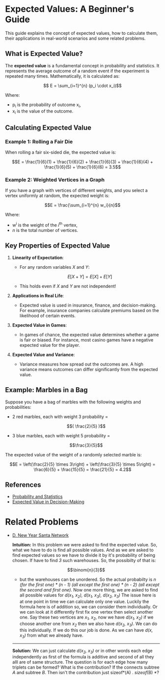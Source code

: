 # Expected Values: A Beginner's Guide

This guide explains the concept of expected values, how to calculate them, their applications in real-world scenarios and some related problems.

## What is Expected Value?

The **expected value** is a fundamental concept in probability and statistics. It represents the average outcome of a random event if the experiment is repeated many times. Mathematically, it is calculated as:

```math

E = \sum_{i=1}^{n} (p_i \cdot x_i)
```
Where:
- p<sub>i</sub> is the probability of outcome x<sub>i</sub>,
- x<sub>i</sub> is the value of the outcome.


## Calculating Expected Value

### Example 1: Rolling a Fair Die
When rolling a fair six-sided die, the expected value is:

```math
E = \frac{1}{6}(1) + \frac{1}{6}(2) + \frac{1}{6}(3) + \frac{1}{6}(4) + \frac{1}{6}(5) + \frac{1}{6}(6) = 3.5
```

### Example 2: Weighted Vertices in a Graph
If you have a graph with vertices of different weights, and you select a vertex uniformly at random, the expected weight is:

```math
E = \frac{\sum_{i=1}^{n} w_i}{n}
```

Where:
- w<sup>i</sup> is the weight of the *i*<sup>th</sup> vertex,
- *n* is the total number of vertices.

## Key Properties of Expected Value

1. **Linearity of Expectation**:
   - For any random variables *X* and *Y*:
     ```math
     E[X + Y] = E[X] + E[Y]
     ```
   - This holds even if *X* and *Y* are not independent!

2. **Applications in Real Life**:
   - Expected value is used in insurance, finance, and decision-making. For example, insurance companies calculate premiums based on the likelihood of certain events.

3. **Expected Value in Games**:
   - In games of chance, the expected value determines whether a game is fair or biased. For instance, most casino games have a negative expected value for the player.

4. **Expected Value and Variance**:
   - Variance measures how spread out the outcomes are. A high variance means outcomes can differ significantly from the expected value.

## Example: Marbles in a Bag

Suppose you have a bag of marbles with the following weights and probabilities:
- 2 red marbles, each with weight 3 probability =
  ```math
  ( \frac{2}{5} )
  ```
- 3 blue marbles, each with weight 5 probability =
  ```math
  \frac{3}{5}
  ```

The expected value of the weight of a randomly selected marble is:

```math
E = \left(\frac{2}{5} \times 3\right) + \left(\frac{3}{5} \times 5\right) = \frac{6}{5} + \frac{15}{5} = \frac{21}{5} = 4.2
```

## References

- [Probability and Statistics](https://en.wikipedia.org/wiki/Probability)
- [Expected Value in Decision-Making](https://en.wikipedia.org/wiki/Expected_value)

# Related Problems
- [D. New Year Santa Network](https://codeforces.com/problemset/problem/500/D)


  **Intuition:** In this problem we were asked to find the expected value. So, what we have to do is find all possible values. And as we are asked to find expected values so we have to divide it by it's probability of being
  chosen. If have to find *3* such warehouses. So, the possibilty of that is:
  ```math
  \binom{n}{3}
  ```
  - but the warehouses can be unordered. So the actual probabilty is *n (for the first one) * (n - 1) (all except the first one) * (n - 2) (all except the second and first one)*. Now one more thing, we are asked to find all
  possible values for *d(x<sub>1</sub>, x<sub>2</sub>), d(x<sub>1</sub>, x<sub>3</sub>), d(x<sub>2</sub>, x<sub>3</sub>)* The issue here is at one point in time we can calculate only one value. Luckily the formula here is of
  addition so, we can consider them individually. Or we can look at it differently first fix one vertex then select another one. Say these two vertices are *x<sub>1</sub>, x<sub>2</sub>*, now we have *d(x<sub>1</sub>, x<sub>2</sub>)*
  if we choose another one from *x<sub>2</sub>* then we also have *d(x<sub>2</sub>, x<sub>3</sub>)*. We can do this individually. If we do this our job is done. As we can have *d(x<sub1></sub>, x<sub>3</sub>)* from what we already have.
  ---
  **Solution:** We can just calculate *d(x<sub>2</sub>, x<sub>3</sub>)* or in other words each edge independently as first of the formula is additive and second of all they alll are of same structure. The question is for each edge
  how many triplets can be formed? What is the contribution? If the connects subtree *A* and subtree *B*. Then isn't the contribution just sizeof*(A) . *sizeof*(B) *?
  
